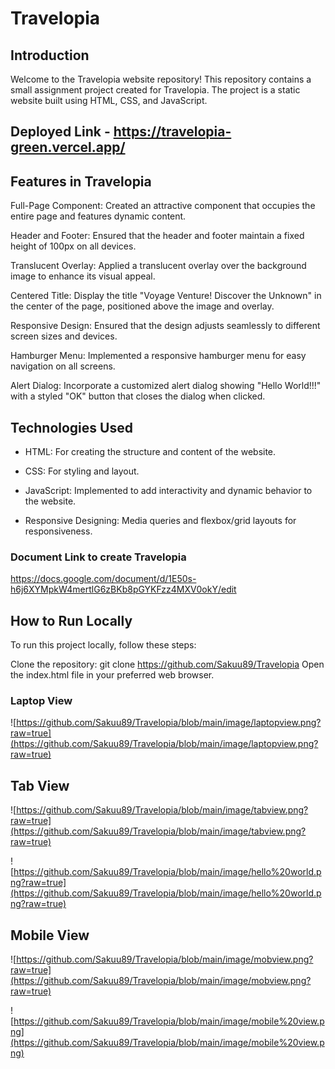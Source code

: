 # Travelopia
## Introduction

Welcome to the Travelopia website repository! This repository contains a small assignment project created for Travelopia. The project is a static website built using HTML, CSS, and JavaScript. 

## Deployed Link -  https://travelopia-green.vercel.app/


## Features in Travelopia

Full-Page Component: Created an attractive component that occupies the entire page and features dynamic content.

Header and Footer: Ensured that the header and footer maintain a fixed height of 100px on all devices.

Translucent Overlay: Applied a translucent overlay over the background image to enhance its visual appeal.

Centered Title: Display the title "Voyage Venture!  Discover the Unknown" in the center of the page, positioned above the image and overlay.

Responsive Design: Ensured that the design adjusts seamlessly to different screen sizes and devices.

Hamburger Menu: Implemented a responsive hamburger menu for easy navigation on all screens.

Alert Dialog: Incorporate a customized alert dialog showing "Hello World!!!" with a styled "OK" button that closes the dialog when clicked.



## Technologies Used


- HTML: For creating the structure and content of the website.

- CSS: For styling and layout.

- JavaScript: Implemented to add interactivity and dynamic behavior to the website.

- Responsive Designing: Media queries and flexbox/grid layouts for responsiveness.



### Document Link to create Travelopia

https://docs.google.com/document/d/1E50s-h6j6XYMpkW4mertlG6zBKb8pGYKFzz4MXV0okY/edit



##  How to Run Locally
To run this project locally, follow these steps:

Clone the repository: git clone https://github.com/Sakuu89/Travelopia
Open the index.html file in your preferred web browser.


### Laptop View

![https://github.com/Sakuu89/Travelopia/blob/main/image/laptopview.png?raw=true](https://github.com/Sakuu89/Travelopia/blob/main/image/laptopview.png?raw=true)


## Tab View
![https://github.com/Sakuu89/Travelopia/blob/main/image/tabview.png?raw=true](https://github.com/Sakuu89/Travelopia/blob/main/image/tabview.png?raw=true)

![https://github.com/Sakuu89/Travelopia/blob/main/image/hello%20world.png?raw=true](https://github.com/Sakuu89/Travelopia/blob/main/image/hello%20world.png?raw=true)

## Mobile View
![https://github.com/Sakuu89/Travelopia/blob/main/image/mobview.png?raw=true](https://github.com/Sakuu89/Travelopia/blob/main/image/mobview.png?raw=true)

![https://github.com/Sakuu89/Travelopia/blob/main/image/mobile%20view.png](https://github.com/Sakuu89/Travelopia/blob/main/image/mobile%20view.png)


